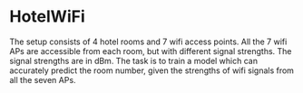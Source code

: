 # HotelWiFi

 The setup consists of 4 hotel rooms and 7 wifi access points. All the 7 wifi APs are accessible from each room, but with different signal strengths. The signal strengths are in dBm. The task is to train a model which can accurately predict the room number, given the strengths of wifi signals from all the seven APs.
